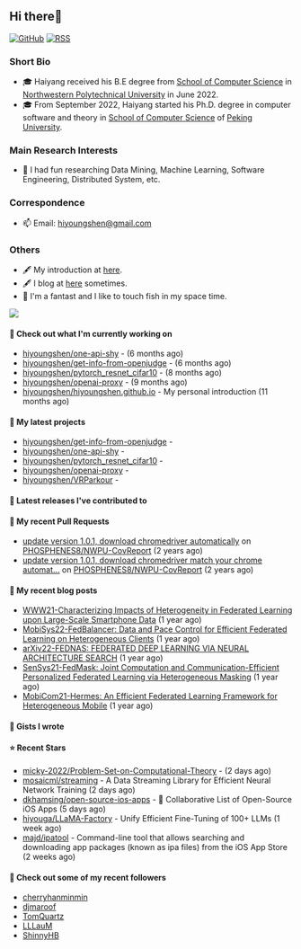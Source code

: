 ## Hi there👋
[![GitHub](https://img.shields.io/badge/dynamic/json?logo=github&label=GitHub&labelColor=495867&color=495867&query=%24.data.totalSubs&url=https%3A%2F%2Fapi.spencerwoo.com%2Fsubstats%2F%3Fsource%3Dgithub%26queryKey%3Dhayschan&style=flat-square)](https://github.com/hiyoungshen)
[![RSS](https://img.shields.io/badge/dynamic/json?logo=rss&logoColor=white&label=RSS&labelColor=95B8D1&color=95B8D1&query=%24.data.totalSubs&url=https%3A%2F%2Fapi.spencerwoo.com%2Fsubstats%2F%3Fsource%3Dfeedly%257Cinoreader%257CfeedsPub%26queryKey%3Dhttps://haysc.tech/feed.xml&style=flat-square)](https://hiyoungshen.github.io/)

### Short Bio
- 🎓 Haiyang received his B.E degree from [School of Computer Science](https://jsj.nwpu.edu.cn/) in [Northwestern Polytechnical University](https://www.nwpu.edu.cn/) in June 2022.
- 🎓 From September 2022, Haiyang started his Ph.D. degree in computer software and theory in [School of Computer Science](https://cs.pku.edu.cn/) of [Peking University](https://www.pku.edu.cn/).

### Main Research Interests
- 🌱 I had fun researching Data Mining, Machine Learning, Software Engineering, Distributed System, etc.

### Correspondence
- 📫 Email: [hiyoungshen@gmail.com](mailto:hiyoungshen@gmail.com)

### Others
- 🖋 My introduction at [here](https://intro.bestshy.top).
- 🖋 I blog at [here](https://blog.bestshy.top) sometimes.
- 🤔 I'm a fantast and I like to touch fish in my space time.

<img align="center" src="https://github-readme-stats.vercel.app/api?username=hiyoungshen&show_icons=true&icon_color=CE1D2D&text_color=718096&bg_color=ffffff&hide_title=true" />

#### 👷 Check out what I'm currently working on

- [hiyoungshen/one-api-shy](https://github.com/hiyoungshen/one-api-shy) -  (6 months ago)
- [hiyoungshen/get-info-from-openjudge](https://github.com/hiyoungshen/get-info-from-openjudge) -  (6 months ago)
- [hiyoungshen/pytorch_resnet_cifar10](https://github.com/hiyoungshen/pytorch_resnet_cifar10) -  (8 months ago)
- [hiyoungshen/openai-proxy](https://github.com/hiyoungshen/openai-proxy) -  (9 months ago)
- [hiyoungshen/hiyoungshen.github.io](https://github.com/hiyoungshen/hiyoungshen.github.io) - My personal introduction (11 months ago)

#### 🌱 My latest projects

- [hiyoungshen/get-info-from-openjudge](https://github.com/hiyoungshen/get-info-from-openjudge) - 
- [hiyoungshen/one-api-shy](https://github.com/hiyoungshen/one-api-shy) - 
- [hiyoungshen/pytorch_resnet_cifar10](https://github.com/hiyoungshen/pytorch_resnet_cifar10) - 
- [hiyoungshen/openai-proxy](https://github.com/hiyoungshen/openai-proxy) - 
- [hiyoungshen/VRParkour](https://github.com/hiyoungshen/VRParkour) - 

#### 🔭 Latest releases I've contributed to


#### 🔨 My recent Pull Requests

- [update version 1.0.1, download chromedriver automatically](https://github.com/PHOSPHENES8/NWPU-CovReport/pull/2) on [PHOSPHENES8/NWPU-CovReport](https://github.com/PHOSPHENES8/NWPU-CovReport) (2 years ago)
- [update version 1.0.1, download chromedriver match your chrome automat…](https://github.com/PHOSPHENES8/NWPU-CovReport/pull/1) on [PHOSPHENES8/NWPU-CovReport](https://github.com/PHOSPHENES8/NWPU-CovReport) (2 years ago)

#### 📜 My recent blog posts

- [WWW21-Characterizing Impacts of Heterogeneity in Federated Learning upon Large-Scale Smartphone Data](https://hiyoungshen.github.io/2022/12/25/www21-characterizing-impacts-of-heterogeneity-in-federated-learning-upon-large-scale-smartphone-data/) (1 year ago)
- [MobiSys22-FedBalancer: Data and Pace Control for Efficient Federated Learning on Heterogeneous Clients](https://hiyoungshen.github.io/2022/12/24/mobisys-fedbalancer-data-and-pace-control-for-efficient-federated-learning-on-heterogeneous-clients/) (1 year ago)
- [arXiv22-FEDNAS: FEDERATED DEEP LEARNING VIA NEURAL ARCHITECTURE SEARCH](https://hiyoungshen.github.io/2022/12/24/arxiv22-fednas-federated-deep-learning-via-neural-architecture-search/) (1 year ago)
- [SenSys21-FedMask: Joint Computation and Communication-Efficient Personalized Federated Learning via Heterogeneous Masking](https://hiyoungshen.github.io/2022/12/24/sensys21-fedmask-joint-computation-and-communication-efficient-personalized-federated-learning-via-heterogeneous-masking/) (1 year ago)
- [MobiCom21-Hermes: An Efficient Federated Learning Framework for Heterogeneous Mobile](https://hiyoungshen.github.io/2022/12/23/mobicom21-hermes-an-efficient-federated-learning-framework-for-heterogeneous-mobile-clients/) (1 year ago)

#### 📓 Gists I wrote


#### ⭐ Recent Stars

- [micky-2022/Problem-Set-on-Computational-Theory](https://github.com/micky-2022/Problem-Set-on-Computational-Theory) -  (2 days ago)
- [mosaicml/streaming](https://github.com/mosaicml/streaming) - A Data Streaming Library for Efficient Neural Network Training (2 days ago)
- [dkhamsing/open-source-ios-apps](https://github.com/dkhamsing/open-source-ios-apps) - :iphone: Collaborative List of Open-Source iOS Apps (5 days ago)
- [hiyouga/LLaMA-Factory](https://github.com/hiyouga/LLaMA-Factory) - Unify Efficient Fine-Tuning of 100&#43; LLMs (1 week ago)
- [majd/ipatool](https://github.com/majd/ipatool) - Command-line tool that allows searching and downloading app packages (known as ipa files) from the iOS App Store (2 weeks ago)

#### 👯 Check out some of my recent followers

- [cherryhanminmin](https://github.com/cherryhanminmin)
- [djmaroof](https://github.com/djmaroof)
- [TomQuartz](https://github.com/TomQuartz)
- [LLLauM](https://github.com/LLLauM)
- [ShinnyHB](https://github.com/ShinnyHB)


